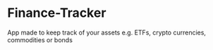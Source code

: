 # Finance-Tracker
App made to keep track of your assets e.g. ETFs, crypto currencies, commodities or bonds
